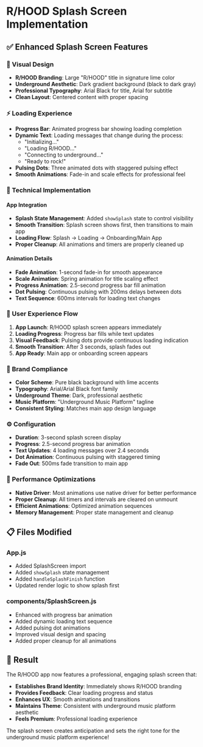 # R/HOOD Splash Screen Implementation

## ✅ Enhanced Splash Screen Features

### 🎨 Visual Design

- **R/HOOD Branding**: Large "R/HOOD" title in signature lime color
- **Underground Aesthetic**: Dark gradient background (black to dark gray)
- **Professional Typography**: Arial Black for title, Arial for subtitle
- **Clean Layout**: Centered content with proper spacing

### ⚡ Loading Experience

- **Progress Bar**: Animated progress bar showing loading completion
- **Dynamic Text**: Loading messages that change during the process:
  - "Initializing..."
  - "Loading R/HOOD..."
  - "Connecting to underground..."
  - "Ready to rock!"
- **Pulsing Dots**: Three animated dots with staggered pulsing effect
- **Smooth Animations**: Fade-in and scale effects for professional feel

### 🔧 Technical Implementation

#### App Integration

- **Splash State Management**: Added `showSplash` state to control visibility
- **Smooth Transition**: Splash screen shows first, then transitions to main app
- **Loading Flow**: Splash → Loading → Onboarding/Main App
- **Proper Cleanup**: All animations and timers are properly cleaned up

#### Animation Details

- **Fade Animation**: 1-second fade-in for smooth appearance
- **Scale Animation**: Spring animation for title scaling effect
- **Progress Animation**: 2.5-second progress bar fill animation
- **Dot Pulsing**: Continuous pulsing with 200ms delays between dots
- **Text Sequence**: 600ms intervals for loading text changes

### 📱 User Experience Flow

1. **App Launch**: R/HOOD splash screen appears immediately
2. **Loading Progress**: Progress bar fills while text updates
3. **Visual Feedback**: Pulsing dots provide continuous loading indication
4. **Smooth Transition**: After 3 seconds, splash fades out
5. **App Ready**: Main app or onboarding screen appears

### 🎯 Brand Compliance

- **Color Scheme**: Pure black background with lime accents
- **Typography**: Arial/Arial Black font family
- **Underground Theme**: Dark, professional aesthetic
- **Music Platform**: "Underground Music Platform" tagline
- **Consistent Styling**: Matches main app design language

### ⚙️ Configuration

- **Duration**: 3-second splash screen display
- **Progress**: 2.5-second progress bar animation
- **Text Updates**: 4 loading messages over 2.4 seconds
- **Dot Animation**: Continuous pulsing with staggered timing
- **Fade Out**: 500ms fade transition to main app

### 🚀 Performance Optimizations

- **Native Driver**: Most animations use native driver for better performance
- **Proper Cleanup**: All timers and intervals are cleared on unmount
- **Efficient Animations**: Optimized animation sequences
- **Memory Management**: Proper state management and cleanup

## 📋 Files Modified

### App.js

- Added SplashScreen import
- Added `showSplash` state management
- Added `handleSplashFinish` function
- Updated render logic to show splash first

### components/SplashScreen.js

- Enhanced with progress bar animation
- Added dynamic loading text sequence
- Added pulsing dot animations
- Improved visual design and spacing
- Added proper cleanup for all animations

## 🎉 Result

The R/HOOD app now features a professional, engaging splash screen that:

- **Establishes Brand Identity**: Immediately shows R/HOOD branding
- **Provides Feedback**: Clear loading progress and status
- **Enhances UX**: Smooth animations and transitions
- **Maintains Theme**: Consistent with underground music platform aesthetic
- **Feels Premium**: Professional loading experience

The splash screen creates anticipation and sets the right tone for the underground music platform experience!
